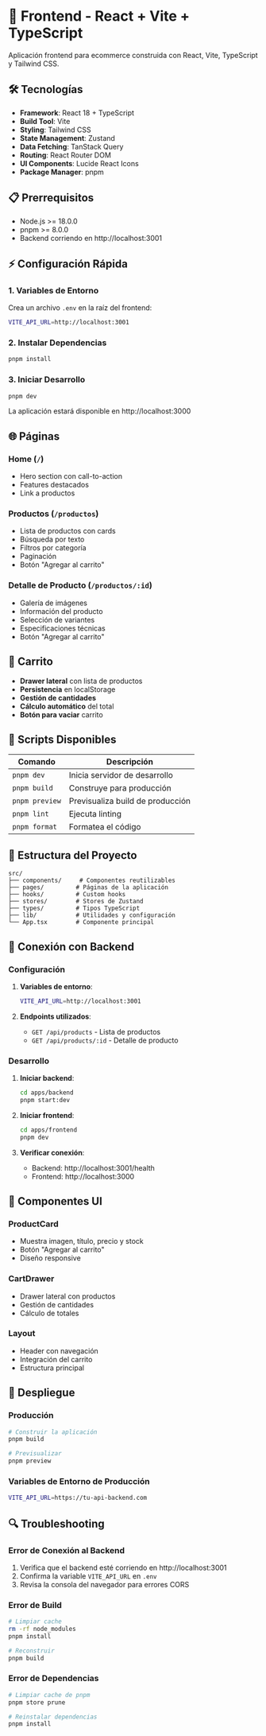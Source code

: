 # 🎨 Frontend - React + Vite + TypeScript

Aplicación frontend para ecommerce construida con React, Vite, TypeScript y Tailwind CSS.

## 🛠️ Tecnologías

- **Framework**: React 18 + TypeScript
- **Build Tool**: Vite
- **Styling**: Tailwind CSS
- **State Management**: Zustand
- **Data Fetching**: TanStack Query
- **Routing**: React Router DOM
- **UI Components**: Lucide React Icons
- **Package Manager**: pnpm

## 📋 Prerrequisitos

- Node.js >= 18.0.0
- pnpm >= 8.0.0
- Backend corriendo en http://localhost:3001

## ⚡ Configuración Rápida

### 1. Variables de Entorno

Crea un archivo `.env` en la raíz del frontend:

```bash
VITE_API_URL=http://localhost:3001
```

### 2. Instalar Dependencias

```bash
pnpm install
```

### 3. Iniciar Desarrollo

```bash
pnpm dev
```

La aplicación estará disponible en http://localhost:3000

## 🌐 Páginas

### Home (`/`)
- Hero section con call-to-action
- Features destacados
- Link a productos

### Productos (`/productos`)
- Lista de productos con cards
- Búsqueda por texto
- Filtros por categoría
- Paginación
- Botón "Agregar al carrito"

### Detalle de Producto (`/productos/:id`)
- Galería de imágenes
- Información del producto
- Selección de variantes
- Especificaciones técnicas
- Botón "Agregar al carrito"

## 🛒 Carrito

- **Drawer lateral** con lista de productos
- **Persistencia** en localStorage
- **Gestión de cantidades**
- **Cálculo automático** del total
- **Botón para vaciar** carrito

## 🔧 Scripts Disponibles

| Comando | Descripción |
|---------|-------------|
| `pnpm dev` | Inicia servidor de desarrollo |
| `pnpm build` | Construye para producción |
| `pnpm preview` | Previsualiza build de producción |
| `pnpm lint` | Ejecuta linting |
| `pnpm format` | Formatea el código |

## 📁 Estructura del Proyecto

```
src/
├── components/     # Componentes reutilizables
├── pages/         # Páginas de la aplicación
├── hooks/         # Custom hooks
├── stores/        # Stores de Zustand
├── types/         # Tipos TypeScript
├── lib/           # Utilidades y configuración
└── App.tsx        # Componente principal
```

## 🔗 Conexión con Backend

### Configuración

1. **Variables de entorno**:
   ```bash
   VITE_API_URL=http://localhost:3001
   ```

2. **Endpoints utilizados**:
   - `GET /api/products` - Lista de productos
   - `GET /api/products/:id` - Detalle de producto

### Desarrollo

1. **Iniciar backend**:
   ```bash
   cd apps/backend
   pnpm start:dev
   ```

2. **Iniciar frontend**:
   ```bash
   cd apps/frontend
   pnpm dev
   ```

3. **Verificar conexión**:
   - Backend: http://localhost:3001/health
   - Frontend: http://localhost:3000

## 🎨 Componentes UI

### ProductCard
- Muestra imagen, título, precio y stock
- Botón "Agregar al carrito"
- Diseño responsive

### CartDrawer
- Drawer lateral con productos
- Gestión de cantidades
- Cálculo de totales

### Layout
- Header con navegación
- Integración del carrito
- Estructura principal

## 🚀 Despliegue

### Producción

```bash
# Construir la aplicación
pnpm build

# Previsualizar
pnpm preview
```

### Variables de Entorno de Producción

```bash
VITE_API_URL=https://tu-api-backend.com
```

## 🔍 Troubleshooting

### Error de Conexión al Backend

1. Verifica que el backend esté corriendo en http://localhost:3001
2. Confirma la variable `VITE_API_URL` en `.env`
3. Revisa la consola del navegador para errores CORS

### Error de Build

```bash
# Limpiar cache
rm -rf node_modules
pnpm install

# Reconstruir
pnpm build
```

### Error de Dependencias

```bash
# Limpiar cache de pnpm
pnpm store prune

# Reinstalar dependencias
pnpm install
```
